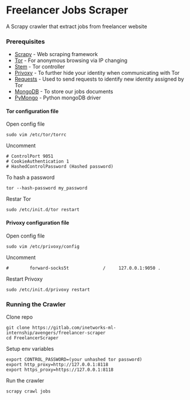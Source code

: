 # Freelancer Jobs Scraper

A Scrapy crawler that extract jobs from freelancer website

### Prerequisites
* [Scrapy](https://scrapy.org/download/) - Web scraping framework
* [Tor](http://www.dropwizard.io/1.0.2/docs/) - For anonymous browsing via IP changing
* [Stem](https://stem.torproject.org/download.html) - Tor controller
* [Privoxy](https://www.privoxy.org/#DOWNLOAD) - To further hide your identity when communicating with Tor
* [Requests](https://2.python-requests.org/en/master/user/install/) - Used to send requests to identify new identity assigned by Tor
* [MongoDB](https://www.mongodb.com/download-center/community) - To store our jobs documents
* [PyMongo](https://api.mongodb.com/python/current/installation.html) - Python mongoDB driver

#### Tor configuration file
Open config file
```
sudo vim /etc/tor/torrc
```
Uncomment
```
# ControlPort 9051
# CookieAuthentication 1
# HashedControlPassword (Hashed password)
```
To hash a password
```
tor --hash-password my_password
```
Restar Tor
```
sudo /etc/init.d/tor restart
```
#### Privoxy configuration file
Open config file
```
sudo vim /etc/privoxy/config
```
Uncomment
```
#        forward-socks5t             /     127.0.0.1:9050 .
```
Restart Privoxy
```
sudo /etc/init.d/privoxy restart
```


### Running the Crawler

Clone repo
```
git clone https://gitlab.com/inetworks-ml-internship/avengers/freelancer-scraper
cd FreelancerScraper
```
Setup env variables
```
export CONTROL_PASSWORD=(your unhashed tor password)
export http_proxy=http://127.0.0.1:8118
export https_proxy=https://127.0.0.1:8118
```
Run the crawler
```
scrapy crawl jobs
```


